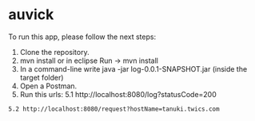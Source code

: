 # auvick
To run this app, please follow the next steps:
  1. Clone the repository.
  2. mvn install or in eclipse Run -> mvn install
  3. In a command-line write java -jar log-0.0.1-SNAPSHOT.jar (inside the target folder)
  4. Open a Postman.
  5. Run this urls: 
    5.1 http://localhost:8080/log?statusCode=200
    
    5.2 http://localhost:8080/request?hostName=tanuki.twics.com

